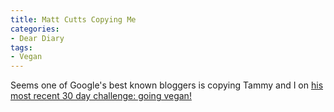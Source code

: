 ```yaml
---
title: Matt Cutts Copying Me
categories:
- Dear Diary
tags:
- Vegan
---
```


Seems one of Google's best known bloggers is copying Tammy and I on [his most recent 30 day challenge: going vegan!](http://www.mattcutts.com/blog/new-30-day-challenge-going-vegan/)
